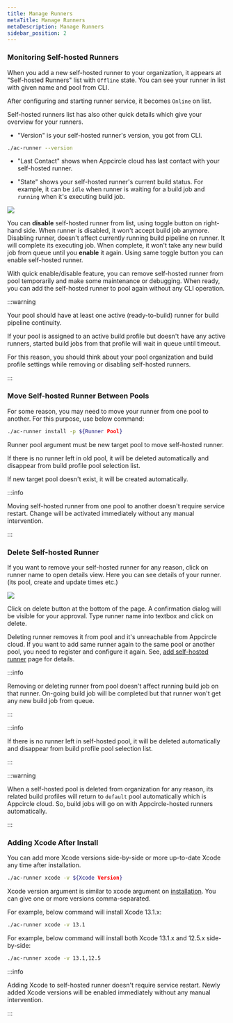 ```yaml
---
title: Manage Runners
metaTitle: Manage Runners
metaDescription: Manage Runners
sidebar_position: 2
---
```


### Monitoring Self-hosted Runners

When you add a new self-hosted runner to your organization, it appears at "Self-hosted Runners" list with `Offline` state. You can see your runner in list with given name and pool from CLI.

After configuring and starting runner service, it becomes `Online` on list.

Self-hosted runners list has also other quick details which give your overview for your runners.

- "Version" is your self-hosted runner's version, you got from CLI.

```bash
./ac-runner --version
```

- "Last Contact" shows when Appcircle cloud has last contact with your self-hosted runner.

- "State" shows your self-hosted runner's current build status. For example, it can be `idle` when runner is waiting for a build job and `running` when it's executing build job.

![](https://cdn.appcircle.io/docs/assets/self-hosted-runner-runners-01.png)

You can **disable** self-hosted runner from list, using toggle button on right-hand side. When runner is disabled, it won't accept build job anymore. Disabling runner, doesn't affect currently running build pipeline on runner. It will complete its executing job. When complete, it won't take any new build job from queue until you **enable** it again. Using same toggle button you can enable self-hosted runner.

With quick enable/disable feature, you can remove self-hosted runner from pool temporarily and make some maintenance or debugging. When ready, you can add the self-hosted runner to pool again without any CLI operation.

:::warning

Your pool should have at least one active (ready-to-build) runner for build pipeline continuity.

If your pool is assigned to an active build profile but doesn't have any active runners, started build jobs from that profile will wait in queue until timeout.

For this reason, you should think about your pool organization and build profile settings while removing or disabling self-hosted runners.

:::

### Move Self-hosted Runner Between Pools

For some reason, you may need to move your runner from one pool to another. For this purpose, use below command:

```bash
./ac-runner install -p ${Runner Pool}
```

Runner pool argument must be new target pool to move self-hosted runner.

If there is no runner left in old pool, it will be deleted automatically and disappear from build profile pool selection list.

If new target pool doesn't exist, it will be created automatically.

:::info

Moving self-hosted runner from one pool to another doesn't require service restart. Change will be activated immediately without any manual intervention.

:::

### Delete Self-hosted Runner

If you want to remove your self-hosted runner for any reason, click on runner name to open details view. Here you can see details of your runner. (its pool, create and update times etc.)

![](https://cdn.appcircle.io/docs/assets/self-hosted-runner-runner-detail-01.png)

Click on delete button at the bottom of the page. A confirmation dialog will be visible for your approval. Type runner name into textbox and click on delete.

Deleting runner removes it from pool and it's unreachable from Appcircle cloud. If you want to add same runner again to the same pool or another pool, you need to register and configure it again. See, [add self-hosted runner](../self-hosted-runner/installation.md) page for details.

:::info

Removing or deleting runner from pool doesn't affect running build job on that runner. On-going build job will be completed but that runner won't get any new build job from queue.

:::

:::info

If there is no runner left in self-hosted pool, it will be deleted automatically and disappear from build profile pool selection list.

:::

:::warning

When a self-hosted pool is deleted from organization for any reason, its related build profiles will return to `default` pool automatically which is Appcircle cloud. So, build jobs will go on with Appcircle-hosted runners automatically.

:::

### Adding Xcode After Install

You can add more Xcode versions side-by-side or more up-to-date Xcode any time after installation.

```bash
./ac-runner xcode -v ${Xcode Version}
```

Xcode version argument is similar to xcode argument on [installation](../self-hosted-runner/installation.md#3-configure). You can give one or more versions comma-separated.

For example, below command will install Xcode 13.1.x:

```bash
./ac-runner xcode -v 13.1
```

For example, below command will install both Xcode 13.1.x and 12.5.x side-by-side:

```bash
./ac-runner xcode -v 13.1,12.5
```

:::info

Adding Xcode to self-hosted runner doesn't require service restart. Newly added Xcode versions will be enabled immediately without any manual intervention.

:::
